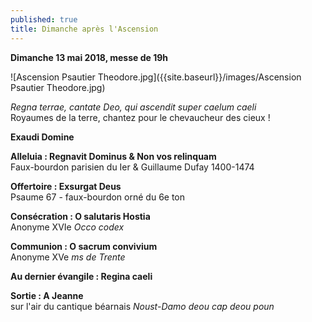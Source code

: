 ```yaml
---
published: true
title: Dimanche après l'Ascension
---
```

**Dimanche 13 mai 2018, messe de 19h**

![Ascension Psautier Theodore.jpg]({{site.baseurl}}/images/Ascension Psautier Theodore.jpg)


*Regna terrae, cantate Deo, qui ascendit super caelum caeli*  
Royaumes de la terre, chantez pour le chevaucheur des cieux !

**Exaudi Domine**

**Alleluia : Regnavit Dominus & Non vos relinquam**  
Faux-bourdon parisien du Ier & Guillaume Dufay 1400-1474

**Offertoire : Exsurgat Deus**  
Psaume 67 - faux-bourdon orné du 6e ton

**Consécration : O salutaris Hostia**  
Anonyme XVIe *Occo codex*

**Communion : O sacrum convivium**  
Anonyme XVe *ms de Trente*

**Au dernier évangile : Regina caeli**

**Sortie : A Jeanne**  
sur l'air du cantique béarnais *Noust-Damo deou cap deou poun*

